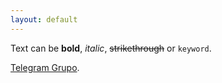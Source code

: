 ```yaml
---
layout: default
---
```


Text can be **bold**, _italic_, ~~strikethrough~~ or `keyword`.

[Telegram Grupo](https://t.me/joinchat/Fkuw3BZnGs0qG9YoB5nf6w).
